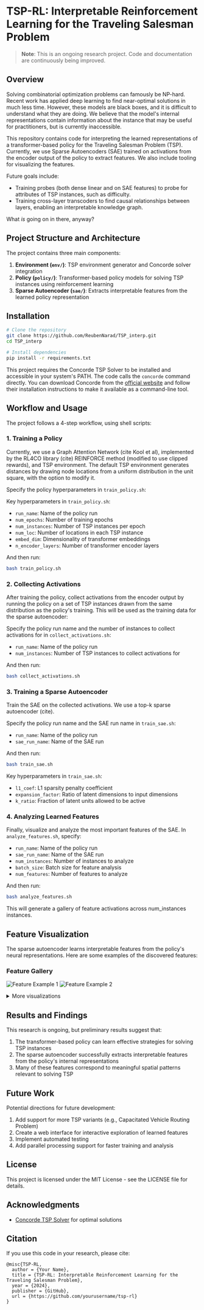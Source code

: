 # TSP-RL: Interpretable Reinforcement Learning for the Traveling Salesman Problem

> **Note**: This is an ongoing research project. Code and documentation are continuously being improved.

## Overview

Solving combinatorial optimization problems can famously be NP-hard. Recent work has applied deep learning to find near-optimal solutions in much less time. However, these models are black boxes, and it is difficult to understand what they are doing. We believe that the model's internal representations contain information about the instance that may be useful for practitioners, but is currently inaccessible.

This repository contains code for interpreting the learned representations of a transformer-based policy for the Traveling Salesman Problem (TSP). Currently, we use Sparse Autoencoders (SAE) trained on activations from the encoder output of the policy to extract features. We also include tooling for visualizing the features.

Future goals include:
- Training probes (both dense linear and on SAE features) to probe for attributes of TSP instances, such as difficulty.
- Training cross-layer transcoders to find causal relationships between layers, enabling an interpretable knowledge graph.

What *is* going on in there, anyway?

## Project Structure and Architecture

The project contains three main components:

1. **Environment (`env/`)**: TSP environment generator and Concorde solver integration
2. **Policy (`policy/`)**: Transformer-based policy models for solving TSP instances using reinforcement learning
3. **Sparse Autoencoder (`sae/`)**: Extracts interpretable features from the learned policy representation

## Installation

```bash
# Clone the repository
git clone https://github.com/ReubenNarad/TSP_interp.git
cd TSP_interp

# Install dependencies
pip install -r requirements.txt
```

This project requires the Concorde TSP Solver to be installed and accessible in your system's PATH. The code calls the `concorde` command directly. You can download Concorde from the [official website](https://www.math.uwaterloo.ca/tsp/concorde/downloads/downloads.htm) and follow their installation instructions to make it available as a command-line tool.

## Workflow and Usage

The project follows a 4-step workflow, using shell scripts:

### 1. Training a Policy
Currently, we use a Graph Attention Network (cite Kool et al), implemented by the RL4CO library (cite) REINFORCE method (modified to use clipped rewards), and TSP environment. The default TSP environment generates distances by drawing node locations from a uniform distribution in the unit square, with the option to modify it.

Specify the policy hyperparameters in `train_policy.sh`:

Key hyperparameters in `train_policy.sh`:
- `run_name`: Name of the policy run
- `num_epochs`: Number of training epochs
- `num_instances`: Number of TSP instances per epoch
- `num_loc`: Number of locations in each TSP instance
- `embed_dim`: Dimensionality of transformer embeddings
- `n_encoder_layers`: Number of transformer encoder layers

And then run:
```bash
bash train_policy.sh
```

### 2. Collecting Activations

After training the policy, collect activations from the encoder output by running the policy on a set of TSP instances drawn from the same distribution as the policy's training. This will be used as the training data for the sparse autoencoder:

Specify the policy run name and the number of instances to collect activations for in `collect_activations.sh`:

- `run_name`: Name of the policy run
- `num_instances`: Number of TSP instances to collect activations for

And then run:
```bash
bash collect_activations.sh
```

### 3. Training a Sparse Autoencoder

Train the SAE on the collected activations. We use a top-k sparse autoencoder (cite).

Specify the policy run name and the SAE run name in `train_sae.sh`:

- `run_name`: Name of the policy run
- `sae_run_name`: Name of the SAE run

And then run:
```bash
bash train_sae.sh
```

Key hyperparameters in `train_sae.sh`:
- `l1_coef`: L1 sparsity penalty coefficient
- `expansion_factor`: Ratio of latent dimensions to input dimensions
- `k_ratio`: Fraction of latent units allowed to be active

### 4. Analyzing Learned Features

Finally, visualize and analyze the most important features of the SAE. In `analyze_features.sh`, specify:

- `run_name`: Name of the policy run
- `sae_run_name`: Name of the SAE run
- `num_instances`: Number of instances to analyze
- `batch_size`: Batch size for feature analysis
- `num_features`: Number of features to analyze

And then run:
```bash
bash analyze_features.sh
```

This will generate a gallery of feature activations across num_instances instances.

## Feature Visualization

The sparse autoencoder learns interpretable features from the policy's neural representations. Here are some examples of the discovered features:

### Feature Gallery

![Feature Example 1](images/feature_example1.png)
![Feature Example 2](images/feature_example2.png)

<details>
<summary>More visualizations</summary>

Feature visualizations can be found in the run directories after running `analyze_features.sh`. The script generates visualizations like:

- Feature activations on individual instances
- Feature overlays across multiple instances
- Solution paths with feature activation overlays

Example paths to visualization directories:
```
runs/[run_name]/sae/sae_runs/[sae_run_name]/feature_analysis/
```

To add more visualizations to this README, copy them to the `images/` directory and link them here.

</details>

## Results and Findings

This research is ongoing, but preliminary results suggest that:

1. The transformer-based policy can learn effective strategies for solving TSP instances
2. The sparse autoencoder successfully extracts interpretable features from the policy's internal representations
3. Many of these features correspond to meaningful spatial patterns relevant to solving TSP

## Future Work

Potential directions for future development:

1. Add support for more TSP variants (e.g., Capacitated Vehicle Routing Problem)
2. Create a web interface for interactive exploration of learned features
3. Implement automated testing
4. Add parallel processing support for faster training and analysis

## License

This project is licensed under the MIT License - see the LICENSE file for details.

## Acknowledgments

- [Concorde TSP Solver](http://www.math.uwaterloo.ca/tsp/concorde.html) for optimal solutions

## Citation

If you use this code in your research, please cite:

```
@misc{TSP-RL,
  author = {Your Name},
  title = {TSP-RL: Interpretable Reinforcement Learning for the Traveling Salesman Problem},
  year = {2024},
  publisher = {GitHub},
  url = {https://github.com/yourusername/tsp-rl}
}
``` 